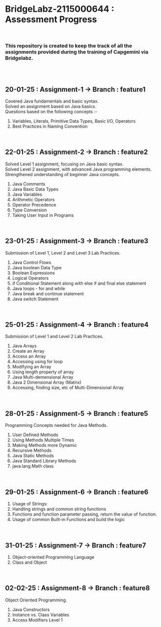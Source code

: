 # BridgeLabz-2115000644 : Assessment Progress
<br>

<h3>This repository is created to keep the track of all the assignments provided during the training of Capgemini via Bridgelabz.</h3>

<br>
<br>

## 20-01-25 : Assignment-1 -> Branch : feature1
Covered Java fundamentals and basic syntax.<br>
Solved an assignment based on Java basics.<br>
Questions based on the following concepts :-<br>
1. Variables, Literals, Primitive Data Types, Basic I/O, Operators<br>
2. Best Practices in Naming Convention<br><br><br>

## 22-01-25 : Assignment-2 -> Branch : feature2
Solved Level 1 assignment, focusing on Java basic syntax.<br>
Solved Level 2 assignment, with advanced Java programming elements.<br>
Strengthened understanding of beginner Java concepts.<br>
1. Java Comments<br>
2. Java Basic Data Types<br>
3. Java Variables<br>
4. Arithmetic Operators<br>
5. Operator Precedence<br>
6. Type Conversion<br>
7. Taking User Input in Programs<br><br><br>

## 23-01-25 : Assignment-3 -> Branch : feature3
Submission of Level 1, Level 2 and Level 3 Lab Practices. <br>
1. Java Control Flows<br>
2. Java boolean Data Type<br>
3. Boolean Expressions<br>
4. Logical Operators<br>
5. if Conditional Statement along with else if and final else statement<br>
6. Java loops - for and while<br>
7. Java break and continue statement<br>
8. Java switch Statement<br><br><br>

## 25-01-25 : Assignment-4 -> Branch : feature4
Submission of Level 1 and Level 2 Lab Practices. <br>
1. Java Arrays<br>
2. Create an Array<br>
3. Access an Array<br>
4. Accessing using for loop<br>
5. Modifying an Array<br>
6. Using length property of array<br>
7. Java Multi-demensional Array<br>
8. Java 2 Dimensional Array (Matrix)<br>
9. Accessing, finding size, etc of Multi-Dimensional Array<br><br><br>

## 28-01-25 : Assignment-5 -> Branch : feature5
Programming Concepts needed for Java Methods.<br>
1. User Defined Methods<br>
2. Using Methods Multiple Times<br>
3. Making Methods more Dynamic<br>
4. Recursive Methods<br>
5. Java Static Methods<br>
6. Java Standard Library Methods<br>
7. java.lang.Math class<br><br><br>

## 29-01-25 : Assignment-6 -> Branch : feature6
1. Usage of Strings:<br>
2. Handling strings and common string functions<br>
3. Functions and function parameter passing, return the value of function.<br>
4. Usage of common Built-in Functions and build the logic<br><br><br>

## 31-01-25 : Assignment-7 -> Branch : feature7
1. Object-oriented Programming Language<br>
2. Class and Object<br><br><br>

## 02-02-25 : Assignment-8 -> Branch : feature8
Object Oriented Programming.<br>
1. Java Constructors<br>
2. Instance vs. Class Variables<br>
3. Access Modifiers Level 1<br><br><br>





